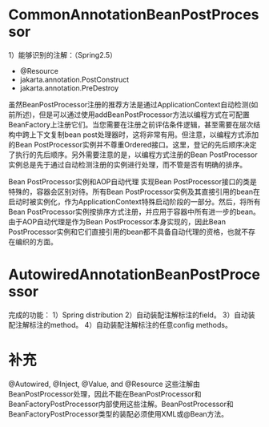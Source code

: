 # CommonAnnotationBeanPostProcessor

1）能够识别的注解：（Spring2.5）
- @Resource
- jakarta.annotation.PostConstruct
- jakarta.annotation.PreDestroy

虽然BeanPostProcessor注册的推荐方法是通过ApplicationContext自动检测(如前所述)，但是可以通过使用addBeanPostProcessor方法以编程方式在可配置BeanFactory上注册它们。当您需要在注册之前评估条件逻辑，甚至需要在层次结构中跨上下文复制bean post处理器时，这将非常有用。但注意，以编程方式添加的Bean PostProcessor实例并不尊重Ordered接口。这里，登记的先后顺序决定了执行的先后顺序。另外需要注意的是，以编程方式注册的Bean PostProcessor实例总是先于通过自动检测注册的实例进行处理，而不管是否有明确的排序。

Bean PostProcessor实例和AOP自动代理
实现Bean PostProcessor接口的类是特殊的，容器会区别对待。所有Bean PostProcessor实例及其直接引用的bean在启动时被实例化，作为ApplicationContext特殊启动阶段的一部分。然后，将所有Bean PostProcessor实例按排序方式注册，并应用于容器中所有进一步的bean。由于AOP自动代理是作为Bean PostProcessor本身实现的，因此Bean PostProcessor实例和它们直接引用的bean都不具备自动代理的资格，也就不存在编织的方面。

# AutowiredAnnotationBeanPostProcessor

完成的功能：
1）Spring distribution
2）自动装配注解标注的field。
3）自动装配注解标注的method。
4）自动装配注解标注的任意config methods。

# 补充

@Autowired, @Inject, @Value, and @Resource 这些注解由BeanPostProcessor处理，因此不能在BeanPostProcessor和BeanFactoryPostProcessor内部使用这些注解。BeanPostProcessor和BeanFactoryPostProcessor类型的装配必须使用XML或@Bean方法。